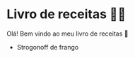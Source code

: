 # Livro de receitas :man_cook:

Olá! Bem vindo ao meu livro de receitas :shallow_pan_of_food:

- Strogonoff de frango

